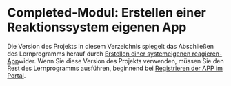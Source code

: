 # <a name="completed-module-create-a-react-native-app"></a>Completed-Modul: Erstellen einer Reaktionssystem eigenen App

Die Version des Projekts in diesem Verzeichnis spiegelt das Abschließen des Lernprogramms herauf durch [Erstellen einer systemeigenen reagieren-App](https://docs.microsoft.com/graph/tutorials/react-native?tutorial-step=1)wider. Wenn Sie diese Version des Projekts verwenden, müssen Sie den Rest des Lernprogramms ausführen, beginnend bei [Registrieren der APP im Portal](https://docs.microsoft.com/graph/tutorials/react-native?tutorial-step=2).
